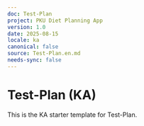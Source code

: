 ```yaml
---
doc: Test-Plan
project: PKU Diet Planning App
version: 1.0
date: 2025-08-15
locale: ka
canonical: false
source: Test-Plan.en.md
needs-sync: false
---
```


# Test-Plan (KA)

This is the KA starter template for Test-Plan.
